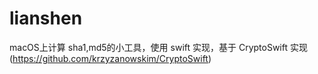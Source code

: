 # lianshen
macOS上计算 sha1,md5的小工具，使用 swift 实现，基于 CryptoSwift 实现(https://github.com/krzyzanowskim/CryptoSwift)
